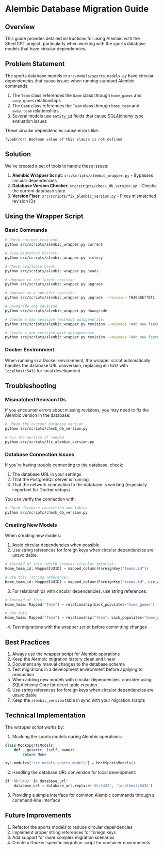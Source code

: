 # Alembic Database Migration Guide

## Overview

This guide provides detailed instructions for using Alembic with the SheetGPT project, particularly when working with the sports database models that have circular dependencies.

## Problem Statement

The sports database models in `src/models/sports_models.py` have circular dependencies that cause issues when running standard Alembic commands:

1. The `Team` class references the `Game` class through `home_games` and `away_games` relationships
2. The `Game` class references the `Team` class through `home_team` and `away_team` relationships
3. Several models use `entity_id` fields that cause SQLAlchemy type evaluation issues

These circular dependencies cause errors like:

```
TypeError: Boolean value of this clause is not defined
```

## Solution

We've created a set of tools to handle these issues:

1. **Alembic Wrapper Script**: `src/scripts/alembic_wrapper.py` - Bypasses circular dependencies
2. **Database Version Checker**: `src/scripts/check_db_version.py` - Checks the current database state
3. **Version Fixer**: `src/scripts/fix_alembic_version.py` - Fixes mismatched revision IDs

## Using the Wrapper Script

### Basic Commands

```bash
# Check current revision
python src/scripts/alembic_wrapper.py current

# View migration history
python src/scripts/alembic_wrapper.py history

# Check available heads
python src/scripts/alembic_wrapper.py heads

# Upgrade to the latest revision
python src/scripts/alembic_wrapper.py upgrade

# Upgrade to a specific revision
python src/scripts/alembic_wrapper.py upgrade --revision f626a8bff0f1

# Downgrade one revision
python src/scripts/alembic_wrapper.py downgrade

# Create a new revision (without autogenerate)
python src/scripts/alembic_wrapper.py revision --message "Add new feature"

# Create a new revision with autogenerate
python src/scripts/alembic_wrapper.py revision --message "Add new feature" --autogenerate
```

### Docker Environment

When running in a Docker environment, the wrapper script automatically handles the database URL conversion, replacing `db:5432` with `localhost:5432` for local development.

## Troubleshooting

### Mismatched Revision IDs

If you encounter errors about missing revisions, you may need to fix the Alembic version in the database:

```bash
# Check the current database version
python src/scripts/check_db_version.py

# Fix the version if needed
python src/scripts/fix_alembic_version.py
```

### Database Connection Issues

If you're having trouble connecting to the database, check:

1. The database URL in your settings
2. That the PostgreSQL server is running
3. That the network connection to the database is working (especially important for Docker setups)

You can verify the connection with:

```bash
# Check database connection and tables
python src/scripts/check_db_version.py
```

### Creating New Models

When creating new models:

1. Avoid circular dependencies when possible
2. Use string references for foreign keys when circular dependencies are unavoidable:

```python
# Instead of this (which creates circular imports):
home_team_id: Mapped[UUID] = mapped_column(ForeignKey("teams.id"))

# Use this (string reference):
home_team_id: Mapped[UUID] = mapped_column(ForeignKey("teams.id", use_alter=True))
```

3. For relationships with circular dependencies, use string references:

```python
# Instead of this:
home_team: Mapped["Team"] = relationship(back_populates="home_games")

# Use this:
home_team: Mapped["Team"] = relationship("Team", back_populates="home_games")
```

4. Test migrations with the wrapper script before committing changes

## Best Practices

1. Always use the wrapper script for Alembic operations
2. Keep the Alembic migration history clean and linear
3. Document any manual changes to the database schema
4. Test migrations in a development environment before applying to production
5. When adding new models with circular dependencies, consider using SQLAlchemy Core for direct table creation
6. Use string references for foreign keys when circular dependencies are unavoidable
7. Keep the `alembic_version` table in sync with your migration scripts

## Technical Implementation

The wrapper script works by:

1. Mocking the sports models during Alembic operations:
```python
class MockSportsModels:
    def __getattr__(self, name):
        return None

sys.modules['src.models.sports_models'] = MockSportsModels()
```

2. Handling the database URL conversion for local development:
```python
if 'db:5432' in database_url:
    database_url = database_url.replace('db:5432', 'localhost:5432')
```

3. Providing a simple interface for common Alembic commands through a command-line interface

## Future Improvements

1. Refactor the sports models to reduce circular dependencies
2. Implement proper string references for foreign keys
3. Add support for more complex migration scenarios
4. Create a Docker-specific migration script for container environments 